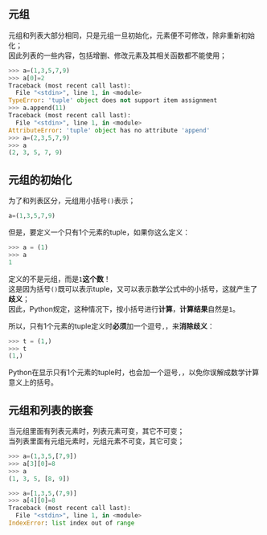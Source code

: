 ## 元组
元组和列表大部分相同，只是元组一旦初始化，元素便不可修改，除非重新初始化；  
因此列表的一些内容，包括增删、修改元素及其相关函数都不能使用；
```py
>>> a=(1,3,5,7,9)
>>> a[0]=2
Traceback (most recent call last):
  File "<stdin>", line 1, in <module>
TypeError: 'tuple' object does not support item assignment
>>> a.append(11)
Traceback (most recent call last):
  File "<stdin>", line 1, in <module>
AttributeError: 'tuple' object has no attribute 'append'
>>> a=(2,3,5,7,9)
>>> a
(2, 3, 5, 7, 9)
```

## 元组的初始化
为了和列表区分，元组用小括号`()`表示；
```py
a=(1,3,5,7,9)
```
但是，要定义一个只有1个元素的tuple，如果你这么定义：
```py
>>> a = (1)
>>> a
1
```
定义的不是元组，而是`1`**这个数**！  
这是因为括号`()`既可以表示tuple，又可以表示数学公式中的小括号，这就产生了**歧义**；  
因此，Python规定，这种情况下，按小括号进行**计算**，**计算结果**自然是`1`。

所以，只有1个元素的tuple定义时**必须**加一个逗号`,`，来**消除歧义**：
```py
>>> t = (1,)
>>> t
(1,)
```
Python在显示只有1个元素的tuple时，也会加一个逗号`,`，以免你误解成数学计算意义上的括号。

## 元组和列表的嵌套
当元组里面有列表元素时，列表元素可变，其它不可变；  
当列表里面有元组元素时，元组元素不可变，其它可变；
```py
>>> a=(1,3,5,[7,9])
>>> a[3][0]=8 
>>> a
(1, 3, 5, [8, 9])
```

```py
>>> a=[1,3,5,(7,9)] 
>>> a[4][0]=8
Traceback (most recent call last):
  File "<stdin>", line 1, in <module>
IndexError: list index out of range
```